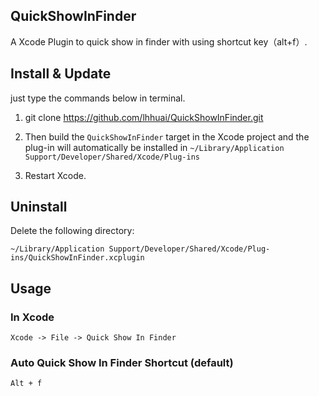 ## QuickShowInFinder
A Xcode Plugin to quick show in finder with using shortcut key（alt+f）.

## Install & Update
just type the commands below in terminal.

1. git clone https://github.com/lhhuai/QuickShowInFinder.git

2. Then build the `QuickShowInFinder` target in the Xcode project and the plug-in will automatically be installed in `~/Library/Application Support/Developer/Shared/Xcode/Plug-ins`

3. Restart Xcode.

## Uninstall
Delete the following directory:

```
~/Library/Application Support/Developer/Shared/Xcode/Plug-ins/QuickShowInFinder.xcplugin
```

## Usage
### In Xcode
```
Xcode -> File -> Quick Show In Finder 
```

### Auto Quick Show In Finder Shortcut (default)
```
Alt + f
```

